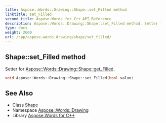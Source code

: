 ```yaml
---
title: Aspose::Words::Drawing::Shape::set_Filled method
linktitle: set_Filled
second_title: Aspose.Words for C++ API Reference
description: Aspose::Words::Drawing::Shape::set_Filled method. Setter for Aspose::Words::Drawing::Shape::get_Filled in C++.
type: docs
weight: 2600
url: /cpp/aspose.words.drawing/shape/set_filled/
---
```

## Shape::set_Filled method


Setter for [Aspose::Words::Drawing::Shape::get_Filled](../get_filled/).

```cpp
void Aspose::Words::Drawing::Shape::set_Filled(bool value)
```

## See Also

* Class [Shape](../)
* Namespace [Aspose::Words::Drawing](../../)
* Library [Aspose.Words for C++](../../../)
